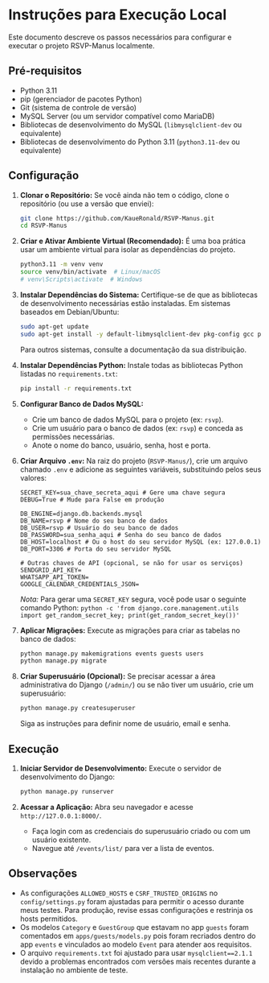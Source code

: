 # Instruções para Execução Local

Este documento descreve os passos necessários para configurar e executar o projeto RSVP-Manus localmente.

## Pré-requisitos

*   Python 3.11
*   pip (gerenciador de pacotes Python)
*   Git (sistema de controle de versão)
*   MySQL Server (ou um servidor compatível como MariaDB)
*   Bibliotecas de desenvolvimento do MySQL (`libmysqlclient-dev` ou equivalente)
*   Bibliotecas de desenvolvimento do Python 3.11 (`python3.11-dev` ou equivalente)

## Configuração

1.  **Clonar o Repositório:**
    Se você ainda não tem o código, clone o repositório (ou use a versão que enviei):
    ```bash
    git clone https://github.com/KaueRonald/RSVP-Manus.git
    cd RSVP-Manus
    ```

2.  **Criar e Ativar Ambiente Virtual (Recomendado):**
    É uma boa prática usar um ambiente virtual para isolar as dependências do projeto.
    ```bash
    python3.11 -m venv venv
    source venv/bin/activate  # Linux/macOS
    # venv\Scripts\activate  # Windows
    ```

3.  **Instalar Dependências do Sistema:**
    Certifique-se de que as bibliotecas de desenvolvimento necessárias estão instaladas. Em sistemas baseados em Debian/Ubuntu:
    ```bash
    sudo apt-get update
    sudo apt-get install -y default-libmysqlclient-dev pkg-config gcc python3.11-dev
    ```
    Para outros sistemas, consulte a documentação da sua distribuição.

4.  **Instalar Dependências Python:**
    Instale todas as bibliotecas Python listadas no `requirements.txt`:
    ```bash
    pip install -r requirements.txt
    ```

5.  **Configurar Banco de Dados MySQL:**
    *   Crie um banco de dados MySQL para o projeto (ex: `rsvp`).
    *   Crie um usuário para o banco de dados (ex: `rsvp`) e conceda as permissões necessárias.
    *   Anote o nome do banco, usuário, senha, host e porta.

6.  **Criar Arquivo `.env`:**
    Na raiz do projeto (`RSVP-Manus/`), crie um arquivo chamado `.env` e adicione as seguintes variáveis, substituindo pelos seus valores:
    ```dotenv
    SECRET_KEY=sua_chave_secreta_aqui # Gere uma chave segura
    DEBUG=True # Mude para False em produção

    DB_ENGINE=django.db.backends.mysql
    DB_NAME=rsvp # Nome do seu banco de dados
    DB_USER=rsvp # Usuário do seu banco de dados
    DB_PASSWORD=sua_senha_aqui # Senha do seu banco de dados
    DB_HOST=localhost # Ou o host do seu servidor MySQL (ex: 127.0.0.1)
    DB_PORT=3306 # Porta do seu servidor MySQL

    # Outras chaves de API (opcional, se não for usar os serviços)
    SENDGRID_API_KEY=
    WHATSAPP_API_TOKEN=
    GOOGLE_CALENDAR_CREDENTIALS_JSON=
    ```
    *Nota:* Para gerar uma `SECRET_KEY` segura, você pode usar o seguinte comando Python:
    `python -c 'from django.core.management.utils import get_random_secret_key; print(get_random_secret_key())'`

7.  **Aplicar Migrações:**
    Execute as migrações para criar as tabelas no banco de dados:
    ```bash
    python manage.py makemigrations events guests users
    python manage.py migrate
    ```

8.  **Criar Superusuário (Opcional):**
    Se precisar acessar a área administrativa do Django (`/admin/`) ou se não tiver um usuário, crie um superusuário:
    ```bash
    python manage.py createsuperuser
    ```
    Siga as instruções para definir nome de usuário, email e senha.

## Execução

1.  **Iniciar Servidor de Desenvolvimento:**
    Execute o servidor de desenvolvimento do Django:
    ```bash
    python manage.py runserver
    ```

2.  **Acessar a Aplicação:**
    Abra seu navegador e acesse `http://127.0.0.1:8000/`.
    *   Faça login com as credenciais do superusuário criado ou com um usuário existente.
    *   Navegue até `/events/list/` para ver a lista de eventos.

## Observações

*   As configurações `ALLOWED_HOSTS` e `CSRF_TRUSTED_ORIGINS` no `config/settings.py` foram ajustadas para permitir o acesso durante meus testes. Para produção, revise essas configurações e restrinja os hosts permitidos.
*   Os modelos `Category` e `GuestGroup` que estavam no app `guests` foram comentados em `apps/guests/models.py` pois foram recriados dentro do app `events` e vinculados ao modelo `Event` para atender aos requisitos.
*   O arquivo `requirements.txt` foi ajustado para usar `mysqlclient==2.1.1` devido a problemas encontrados com versões mais recentes durante a instalação no ambiente de teste.

